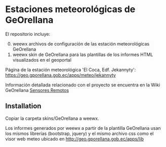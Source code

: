 Estaciones meteorológicas de GeOrellana
=======================================

El repositorio incluye:

0. weewx archivos de configuración de las estación meteorológicas GeOrellana
0. weewx skin de GeOrellana para las plantillas de los informes HTML visualizados en el geoportal


Página de la estación meteorológica 'El Coca, Edf. Jekannyty':  
https://geo.gporellana.gob.ec/apps/meteo/jekannyty

Información detallada relacionado con el proyecto se encuentra en la Wiki GeOrellana [Sensores Remotos](https://geo.gporellana.gob.ec/wiki/doku.php?id=georellana:sensores_remotos)


Installation
-----------

Copiar la carpeta skins/GeOrellana a weewx.

Los informes generados por weewx a partir de la plantilla GeOrellana usan los mismos librerías (bootstrap, jquery) y el mismo archivo css como el visor web meteo ubicado en http://geo.gporellana.gob.ec/apps/lib
